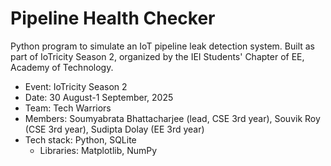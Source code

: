 # Pipeline Health Checker

Python program to simulate an IoT pipeline leak detection system. Built as part of IoTricity Season 2, organized by the IEI Students' Chapter of EE, Academy of Technology.

- Event: IoTricity Season 2
- Date: 30 August-1 September, 2025
- Team: Tech Warriors
- Members: Soumyabrata Bhattacharjee (lead, CSE 3rd year), Souvik Roy (CSE 3rd year), Sudipta Dolay (EE 3rd year)
- Tech stack: Python, SQLite
  - Libraries: Matplotlib, NumPy
